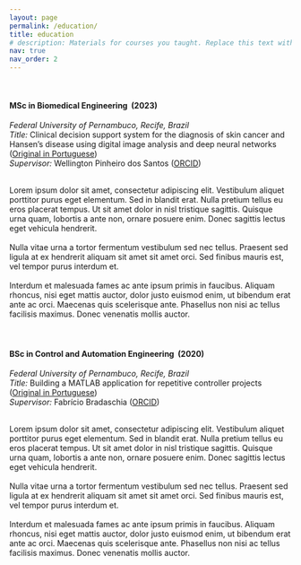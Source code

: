 ```yaml
---
layout: page
permalink: /education/
title: education
# description: Materials for courses you taught. Replace this text with your description.
nav: true
nav_order: 2
---
```


<tbody>
<tr>
<td>&nbsp;&nbsp;&nbsp;&nbsp;</td>
<td> 

<h4>MSc in Biomedical Engineering &nbsp;(2023) </h4>

<i>Federal University of Pernambuco, Recife, Brazil</i> <br>
<i>Title:</i> Clinical decision support system for the diagnosis of skin cancer and Hansen’s disease using digital image analysis and deep neural networks (<a href="https://repositorio.ufpe.br/handle/123456789/50253" target="_blank">Original in Portuguese</a>) <br>
<i>Supervisor:</i> Wellington Pinheiro dos Santos (<a href="https://orcid.org/0000-0003-2558-6602" target="_blank">ORCID</a>) <br><br>

Lorem ipsum dolor sit amet, consectetur adipiscing elit. Vestibulum aliquet porttitor purus eget elementum. Sed in blandit erat. Nulla pretium tellus eu eros placerat tempus. Ut sit amet dolor in nisl tristique sagittis. Quisque urna quam, lobortis a ante non, ornare posuere enim. Donec sagittis lectus eget vehicula hendrerit. 
<br><br>
Nulla vitae urna a tortor fermentum vestibulum sed nec tellus. Praesent sed ligula at ex hendrerit aliquam sit amet sit amet orci. Sed finibus mauris est, vel tempor purus interdum et.
<br><br>
Interdum et malesuada fames ac ante ipsum primis in faucibus. Aliquam rhoncus, nisi eget mattis auctor, dolor justo euismod enim, ut bibendum erat ante ac orci. Maecenas quis scelerisque ante. Phasellus non nisi ac tellus facilisis maximus. Donec venenatis mollis auctor. 
<br><br><br>

<h4>BSc in Control and Automation Engineering &nbsp;(2020) </h4>

<i>Federal University of Pernambuco, Recife, Brazil</i> <br>
<i>Title:</i> Building a MATLAB application for repetitive controller projects (<a href=" {{ 'tcc_pedro_lima.pdf' | prepend: 'assets/pdf/' | relative_url}}" target="_blank">Original in Portuguese</a>) <br>
<i>Supervisor:</i> Fabrício Bradaschia (<a href="https://orcid.org/0000-0002-2086-7862" target="_blank">ORCID</a>) <br><br>

Lorem ipsum dolor sit amet, consectetur adipiscing elit. Vestibulum aliquet porttitor purus eget elementum. Sed in blandit erat. Nulla pretium tellus eu eros placerat tempus. Ut sit amet dolor in nisl tristique sagittis. Quisque urna quam, lobortis a ante non, ornare posuere enim. Donec sagittis lectus eget vehicula hendrerit. 
<br><br>
Nulla vitae urna a tortor fermentum vestibulum sed nec tellus. Praesent sed ligula at ex hendrerit aliquam sit amet sit amet orci. Sed finibus mauris est, vel tempor purus interdum et.
<br><br>
Interdum et malesuada fames ac ante ipsum primis in faucibus. Aliquam rhoncus, nisi eget mattis auctor, dolor justo euismod enim, ut bibendum erat ante ac orci. Maecenas quis scelerisque ante. Phasellus non nisi ac tellus facilisis maximus. Donec venenatis mollis auctor. 

</td>

</tr></tbody>